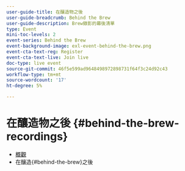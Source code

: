 ```yaml
---
user-guide-title: 在釀造物之後
user-guide-breadcrumb: Behind the Brew
user-guide-description: Brew錄影的幕後清單
type: Event
mini-toc-levels: 2
event-series: Behind the Brew
event-background-image: exl-event-behind-the-brew.png
event-cta-text-reg: Register
event-cta-text-live: Join live
doc-type: live event
source-git-commit: 46f5e599ad9648498972898731f64f3c24d92c43
workflow-type: tm+mt
source-wordcount: '17'
ht-degree: 5%

---
```



# 在釀造物之後 {#behind-the-brew-recordings}

+ [概觀](overview.md)
+ 在釀造{#behind-the-brew}之後

